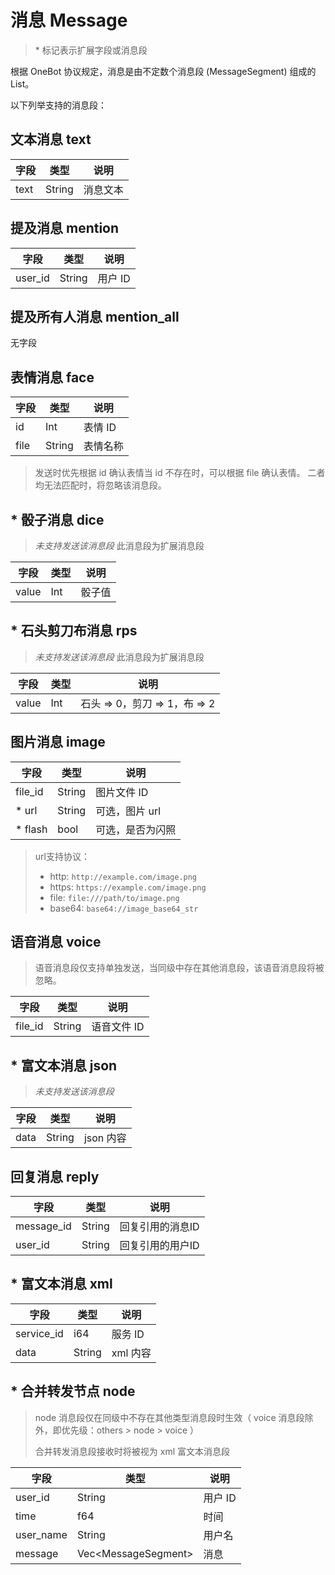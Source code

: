 # 消息 Message

> \* 标记表示扩展字段或消息段

根据 OneBot 协议规定，消息是由不定数个消息段 (MessageSegment) 组成的 List。

以下列举支持的消息段：

## 文本消息 text

| 字段 | 类型   | 说明     |
| ---- | ------ | -------- |
| text | String | 消息文本 |

## 提及消息 mention

| 字段    | 类型   | 说明    |
| ------- | ------ | ------- |
| user_id | String | 用户 ID |

## 提及所有人消息 mention_all

无字段

## 表情消息 face

| 字段 | 类型   | 说明     |
| ---- | ------ | -------- |
| id   | Int    | 表情 ID  |
| file | String | 表情名称 |

> 发送时优先根据 id 确认表情当 id 不存在时，可以根据 file 确认表情。
> 二者均无法匹配时，将忽略该消息段。

## * 骰子消息 dice

> *未支持发送该消息段*
> 此消息段为扩展消息段

| 字段  | 类型 | 说明   |
| ----- | ---- | ------ |
| value | Int  | 骰子值 |

## * 石头剪刀布消息 rps

> *未支持发送该消息段*
> 此消息段为扩展消息段

| 字段  | 类型 | 说明                          |
| ----- | ---- | ----------------------------- |
| value | Int  | 石头 => 0，剪刀 => 1，布 => 2 |

## 图片消息 image

| 字段    | 类型   | 说明             |
| ------- | ------ | ---------------- |
| file_id | String | 图片文件 ID      |
| * url   | String | 可选，图片 url   |
| * flash | bool   | 可选，是否为闪照 |

> url支持协议：
> 
> - http: `http://example.com/image.png`
> - https: `https://example.com/image.png`
> - file: `file:///path/to/image.png`
> - base64: `base64://image_base64_str`

## 语音消息 voice

> 语音消息段仅支持单独发送，当同级中存在其他消息段，该语音消息段将被忽略。

| 字段    | 类型   | 说明        |
| ------- | ------ | ----------- |
| file_id | String | 语音文件 ID |

## * 富文本消息 json

> *未支持发送该消息段*

| 字段 | 类型   | 说明      |
| ---- | ------ | --------- |
| data | String | json 内容 |

## 回复消息 reply

| 字段       | 类型   | 说明             |
| ---------- | ------ | ---------------- |
| message_id | String | 回复引用的消息ID |
| user_id    | String | 回复引用的用户ID |

## * 富文本消息 xml

| 字段       | 类型   | 说明     |
| ---------- | ------ | -------- |
| service_id | i64    | 服务 ID  |
| data       | String | xml 内容 |

## * 合并转发节点 node

> node 消息段仅在同级中不存在其他类型消息段时生效（ voice 消息段除外，即优先级：others > node > voice ）
> 
> 合并转发消息段接收时将被视为 xml 富文本消息段

| 字段      | 类型                  | 说明    |
| --------- | --------------------- | ------- |
| user_id   | String                | 用户 ID |
| time      | f64                   | 时间    |
| user_name | String                | 用户名  |
| message   | Vec\<MessageSegment\> | 消息    |